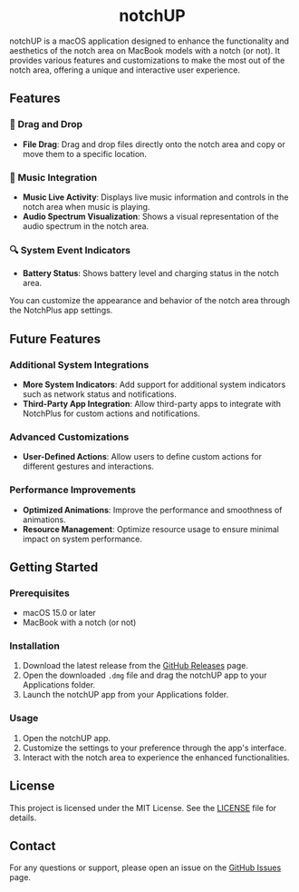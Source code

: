 <h1 align="center">notchUP</h1>

notchUP is a macOS application designed to enhance the functionality and aesthetics of the notch area on MacBook models with a notch (or not). It provides various features and customizations to make the most out of the notch area, offering a unique and interactive user experience.

## Features

### 📁 Drag and Drop
- **File Drag**: Drag and drop files directly onto the notch area and copy or move them to a specific location.

### 🎵 Music Integration
- **Music Live Activity**: Displays live music information and controls in the notch area when music is playing.
- **Audio Spectrum Visualization**: Shows a visual representation of the audio spectrum in the notch area.

### 🔍 System Event Indicators
- **Battery Status**: Shows battery level and charging status in the notch area.

You can customize the appearance and behavior of the notch area through the NotchPlus app settings.

## Future Features

### Additional System Integrations
- **More System Indicators**: Add support for additional system indicators such as network status and notifications.
- **Third-Party App Integration**: Allow third-party apps to integrate with NotchPlus for custom actions and notifications.

### Advanced Customizations
- **User-Defined Actions**: Allow users to define custom actions for different gestures and interactions.

### Performance Improvements
- **Optimized Animations**: Improve the performance and smoothness of animations.
- **Resource Management**: Optimize resource usage to ensure minimal impact on system performance.

## Getting Started

### Prerequisites
- macOS 15.0 or later
- MacBook with a notch (or not)

### Installation
1. Download the latest release from the [GitHub Releases](https://github.com/notchUP-app/notchup/releases) page.
2. Open the downloaded `.dmg` file and drag the notchUP app to your Applications folder.
3. Launch the notchUP app from your Applications folder.

### Usage
1. Open the notchUP app.
2. Customize the settings to your preference through the app's interface.
3. Interact with the notch area to experience the enhanced functionalities.

## License
This project is licensed under the MIT License. See the [LICENSE](LICENSE) file for details.

## Contact
For any questions or support, please open an issue on the [GitHub Issues](https://github.com/notchUP-app/notchup/issues) page.
